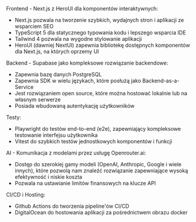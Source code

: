 Frontend - Next.js z HeroUI dla komponentów interaktywnych:

- Next.js pozwala na tworzenie szybkich, wydajnych stron i aplikacji ze wsparciem SEO
- TypeScript 5 dla statycznego typowania kodu i lepszego wsparcia IDE
- Tailwind 4 pozwala na wygodne stylowanie aplikacji
- HeroUI (dawniej NextUI) zapewnia bibliotekę dostępnych komponentów dla Next.js, na których oprzemy UI

Backend - Supabase jako kompleksowe rozwiązanie backendowe:

- Zapewnia bazę danych PostgreSQL
- Zapewnia SDK w wielu językach, które posłużą jako Backend-as-a-Service
- Jest rozwiązaniem open source, które można hostować lokalnie lub na własnym serwerze
- Posiada wbudowaną autentykację użytkowników

Testy:

- Playwright do testów end-to-end (e2e), zapewniający kompleksowe testowanie interfejsu użytkownika
- Vitest do szybkich testów jednostkowych komponentów i funkcji

AI - Komunikacja z modelami przez usługę Openrouter.ai:

- Dostęp do szerokiej gamy modeli (OpenAI, Anthropic, Google i wiele innych), które pozwolą nam znaleźć rozwiązanie zapewniające wysoką efektywność i niskie koszta
- Pozwala na ustawianie limitów finansowych na klucze API

CI/CD i Hosting:

- Github Actions do tworzenia pipeline'ów CI/CD
- DigitalOcean do hostowania aplikacji za pośrednictwem obrazu docker
